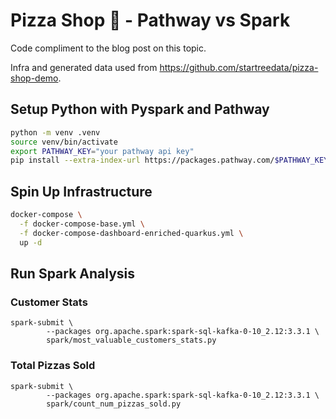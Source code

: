 # Pizza Shop 🍕 - Pathway vs Spark

Code compliment to the blog post on this topic.

Infra and generated data used from https://github.com/startreedata/pizza-shop-demo.

## Setup Python with Pyspark and Pathway

```bash
python -m venv .venv
source venv/bin/activate
export PATHWAY_KEY="your pathway api key"
pip install --extra-index-url https://packages.pathway.com/$PATHWAY_KEY -r requirements.txt
```

## Spin Up Infrastructure

```bash
docker-compose \
  -f docker-compose-base.yml \
  -f docker-compose-dashboard-enriched-quarkus.yml \
  up -d
```
## Run Spark Analysis

### Customer Stats

```base
spark-submit \
        --packages org.apache.spark:spark-sql-kafka-0-10_2.12:3.3.1 \
        spark/most_valuable_customers_stats.py
```

### Total Pizzas Sold

```base
spark-submit \
        --packages org.apache.spark:spark-sql-kafka-0-10_2.12:3.3.1 \
        spark/count_num_pizzas_sold.py
```
